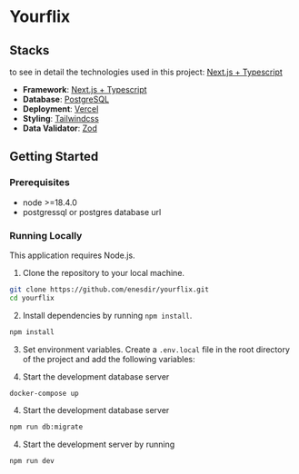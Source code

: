 # Yourflix

## Stacks

to see in detail the technologies used in this project: [Next.js + Typescript](https://nextjs.org/)

- **Framework**: [Next.js + Typescript](https://nextjs.org/)
- **Database**: [PostgreSQL](https://www.postgresql.org/)
- **Deployment**: [Vercel](https://vercel.com)
- **Styling**: [Tailwindcss](https://tailwindcss.com/)
- **Data Validator**: [Zod](https://zod.dev/)

## Getting Started

### Prerequisites

- node >=18.4.0
- postgressql or postgres database url

### Running Locally

This application requires Node.js.

1. Clone the repository to your local machine.

```bash
git clone https://github.com/enesdir/yourflix.git
cd yourflix
```

2. Install dependencies by running `npm install`.

```bash
npm install
```

3. Set environment variables. Create a `.env.local` file in the root directory of the project and add the following variables:

4. Start the development database server

```bash
docker-compose up
```

4. Start the development database server

```bash
npm run db:migrate
```

4. Start the development server by running

```bash
npm run dev
```
